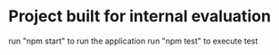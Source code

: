 # Project built for internal evaluation
run "npm start" to run the application
run "npm test" to execute test